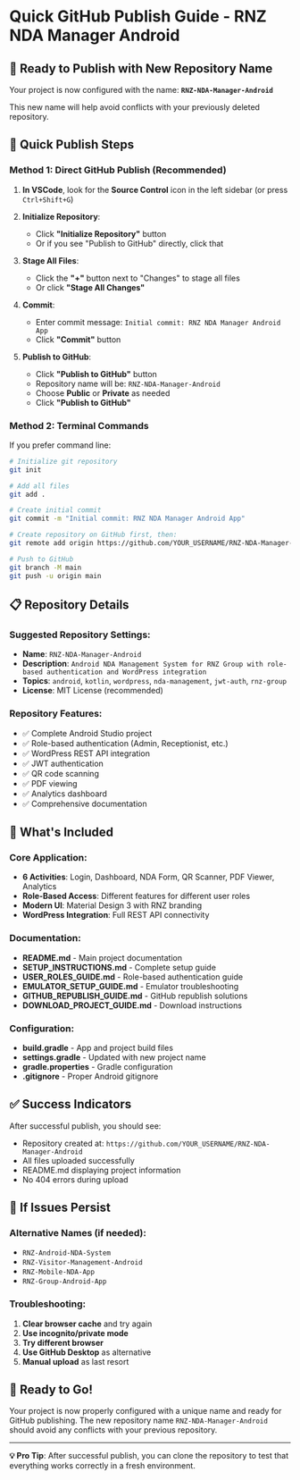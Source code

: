 # Quick GitHub Publish Guide - RNZ NDA Manager Android

## 🚀 **Ready to Publish with New Repository Name**

Your project is now configured with the name: **`RNZ-NDA-Manager-Android`**

This new name will help avoid conflicts with your previously deleted repository.

## 📱 **Quick Publish Steps**

### Method 1: Direct GitHub Publish (Recommended)

1. **In VSCode**, look for the **Source Control** icon in the left sidebar (or press `Ctrl+Shift+G`)

2. **Initialize Repository**:
   - Click **"Initialize Repository"** button
   - Or if you see "Publish to GitHub" directly, click that

3. **Stage All Files**:
   - Click the **"+"** button next to "Changes" to stage all files
   - Or click **"Stage All Changes"**

4. **Commit**:
   - Enter commit message: `Initial commit: RNZ NDA Manager Android App`
   - Click **"Commit"** button

5. **Publish to GitHub**:
   - Click **"Publish to GitHub"** button
   - Repository name will be: `RNZ-NDA-Manager-Android`
   - Choose **Public** or **Private** as needed
   - Click **"Publish to GitHub"**

### Method 2: Terminal Commands

If you prefer command line:

```bash
# Initialize git repository
git init

# Add all files
git add .

# Create initial commit
git commit -m "Initial commit: RNZ NDA Manager Android App"

# Create repository on GitHub first, then:
git remote add origin https://github.com/YOUR_USERNAME/RNZ-NDA-Manager-Android.git

# Push to GitHub
git branch -M main
git push -u origin main
```

## 📋 **Repository Details**

### Suggested Repository Settings:
- **Name**: `RNZ-NDA-Manager-Android`
- **Description**: `Android NDA Management System for RNZ Group with role-based authentication and WordPress integration`
- **Topics**: `android`, `kotlin`, `wordpress`, `nda-management`, `jwt-auth`, `rnz-group`
- **License**: MIT License (recommended)

### Repository Features:
- ✅ Complete Android Studio project
- ✅ Role-based authentication (Admin, Receptionist, etc.)
- ✅ WordPress REST API integration
- ✅ JWT authentication
- ✅ QR code scanning
- ✅ PDF viewing
- ✅ Analytics dashboard
- ✅ Comprehensive documentation

## 🎯 **What's Included**

### Core Application:
- **6 Activities**: Login, Dashboard, NDA Form, QR Scanner, PDF Viewer, Analytics
- **Role-Based Access**: Different features for different user roles
- **Modern UI**: Material Design 3 with RNZ branding
- **WordPress Integration**: Full REST API connectivity

### Documentation:
- **README.md** - Main project documentation
- **SETUP_INSTRUCTIONS.md** - Complete setup guide
- **USER_ROLES_GUIDE.md** - Role-based authentication guide
- **EMULATOR_SETUP_GUIDE.md** - Emulator troubleshooting
- **GITHUB_REPUBLISH_GUIDE.md** - GitHub republish solutions
- **DOWNLOAD_PROJECT_GUIDE.md** - Download instructions

### Configuration:
- **build.gradle** - App and project build files
- **settings.gradle** - Updated with new project name
- **gradle.properties** - Gradle configuration
- **.gitignore** - Proper Android gitignore

## ✅ **Success Indicators**

After successful publish, you should see:
- Repository created at: `https://github.com/YOUR_USERNAME/RNZ-NDA-Manager-Android`
- All files uploaded successfully
- README.md displaying project information
- No 404 errors during upload

## 🔧 **If Issues Persist**

### Alternative Names (if needed):
- `RNZ-Android-NDA-System`
- `RNZ-Visitor-Management-Android`
- `RNZ-Mobile-NDA-App`
- `RNZ-Group-Android-App`

### Troubleshooting:
1. **Clear browser cache** and try again
2. **Use incognito/private mode**
3. **Try different browser**
4. **Use GitHub Desktop** as alternative
5. **Manual upload** as last resort

## 🎉 **Ready to Go!**

Your project is now properly configured with a unique name and ready for GitHub publishing. The new repository name `RNZ-NDA-Manager-Android` should avoid any conflicts with your previous repository.

---

**💡 Pro Tip**: After successful publish, you can clone the repository to test that everything works correctly in a fresh environment.
